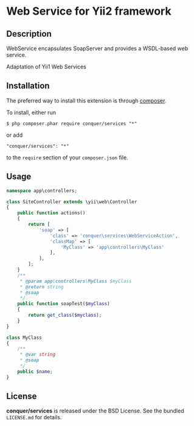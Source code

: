 Web Service for Yii2 framework
=================

## Description

WebService encapsulates SoapServer and provides a WSDL-based web service.

Adaptation of Yii1 Web Services

## Installation

The preferred way to install this extension is through [composer](http://getcomposer.org/download/).

To install, either run

```
$ php composer.phar require conquer/services "*"
```
or add

```
"conquer/services": "*"
```

to the ```require``` section of your `composer.json` file.

## Usage

```php
namespace app\controllers;

class SiteController extends \yii\web\Controller
{
    public function actions()
    {
        return [
            'soap' => [
                'class' => 'conquer\services\WebServiceAction',
                'classMap' => [
                    'MyClass' => 'app\controllers\MyClass'
                ],
            ],
        ];
    }
    /**
     * @param app\controllers\MyClass $myClass
     * @return string
     * @soap
     */
    public function soapTest($myClass)
    {
        return get_class($myclass);
    }
}

class MyClass
{
    /**
     * @var string
     * @soap
     */
    public $name;
}
```

## License

**conquer/services** is released under the BSD License. See the bundled `LICENSE.md` for details.
